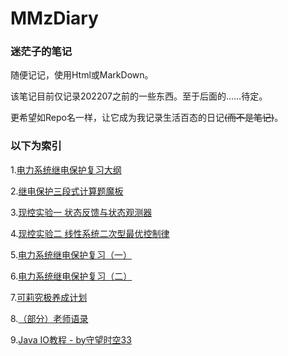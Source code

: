 # MMzDiary
### 迷茫子的笔记
随便记记，使用Html或MarkDown。

该笔记目前仅记录202207之前的一些东西。至于后面的……待定。

更希望如Repo名一样，让它成为我记录生活百态的日记~~\(而不是笔记\)~~。

### 以下为索引
1.[电力系统继电保护复习大纲](https://mimangz.github.io/MMzDiary/202205/RelayProtectionOutline.html)

2.[继电保护三段式计算题魔板](https://mimangz.github.io/MMzDiary/202205/sdsmb.htm)

3.[现控实验一 状态反馈与状态观测器](https://mimangz.github.io/MMzDiary/202205/MCTExpe1.htm)

4.[现控实验二 线性系统二次型最优控制律](https://mimangz.github.io/MMzDiary/202205/MCTExpe2.htm)

5.[电力系统继电保护复习（一）](https://mimangz.github.io/MMzDiary/202206/RPReview-P1.pdf)

6.[电力系统继电保护复习（二）](https://mimangz.github.io/MMzDiary/202206/RPReview-P2.pdf)

7.[可莉究极养成计划](https://mimangz.github.io/MMzDiary/202206/ForKlee.htm)

8.[（部分）老师语录](https://mimangz.github.io/MMzDiary/202206/TeacherQuote)

9.[Java IO教程 - by守望时空33](https://mimangz.github.io/MMzDiary/202206/JavaIO.htm)
